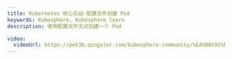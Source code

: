 ```yaml
---
title: Kubernetes 核心实战-配置文件创建 Pod
keywords: Kubesphere, Kubesphere learn
description: 使用配置文件方式创建一个 Pod

video:
  videoUrl: https://pek3b.qingstor.com/kubesphere-community/%E4%BA%91%E5%8E%9F%E7%94%9F%E5%AE%9E%E6%88%98/44%E3%80%81Kubernetes-%E6%A0%B8%E5%BF%83%E5%AE%9E%E6%88%98-%E9%85%8D%E7%BD%AE%E6%96%87%E4%BB%B6%E6%96%B9%E5%BC%8F%E5%88%9B%E5%BB%BA%E4%B8%80%E4%B8%AAPod.mp4
---
```

